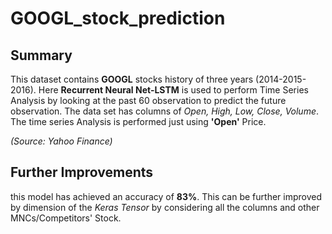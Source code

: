 # GOOGL_stock_prediction

## Summary
This dataset contains **GOOGL** stocks history of three years (2014-2015-2016). Here **Recurrent Neural Net-LSTM** is used to perform Time Series Analysis by looking at the past 60 observation to predict the future observation. The data set has columns of _Open, High, Low, Close, Volume_. The time series Analysis is performed just using **'Open'** Price. 

_(Source: Yahoo Finance)_

## Further Improvements
this model has achieved an accuracy of **83%**. This can be further improved by dimension of the _Keras Tensor_ by considering all the columns and other MNCs/Competitors' Stock.
